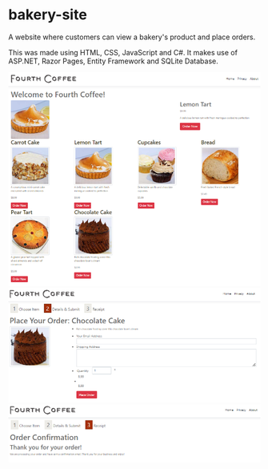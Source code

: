 # bakery-site
A website where customers can view a bakery's product and place orders.


This was made using HTML, CSS, JavaScript and C#. It makes use of ASP.NET, Razor Pages, Entity Framework and SQLite Database.



<img src="https://github.com/Terakonta/bakery-site/blob/main/bakery-images/main.PNG" alt="Main page" title="Main page">


<img src="https://github.com/Terakonta/bakery-site/blob/main/bakery-images/order.PNG" alt="Ordering page" title="Ordering page">


<img src="https://github.com/Terakonta/bakery-site/blob/main/bakery-images/success.PNG" alt="Order successful" title="Order successful">



